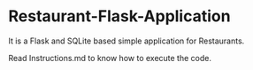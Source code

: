 # Restaurant-Flask-Application
It is a Flask and SQLite based simple application for Restaurants.

Read Instructions.md to know how to execute the code.
